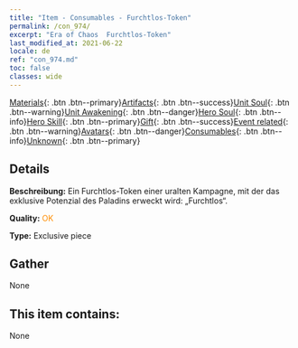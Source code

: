 ```yaml
---
title: "Item - Consumables - Furchtlos-Token"
permalink: /con_974/
excerpt: "Era of Chaos  Furchtlos-Token"
last_modified_at: 2021-06-22
locale: de
ref: "con_974.md"
toc: false
classes: wide
---
```

 [Materials](/ItemsDE/){: .btn .btn--primary}[Artifacts](/ItemsDE/Artifacts/){: .btn .btn--success}[Unit Soul](/ItemsDE/UnitSoul/){: .btn .btn--warning}[Unit Awakening](/ItemsDE/UnitAwakening/){: .btn .btn--danger}[Hero Soul](/ItemsDE/HeroSoul/){: .btn .btn--info}[Hero Skill](/ItemsDE/HeroSkill/){: .btn .btn--primary}[Gift](/ItemsDE/Gift/){: .btn .btn--success}[Event related](/ItemsDE/Events/){: .btn .btn--warning}[Avatars](/ItemsDE/Avatars/){: .btn .btn--danger}[Consumables](/ItemsDE/Consumables/){: .btn .btn--info}[Unknown](/ItemsDE/Unknown/){: .btn .btn--primary}

## Details
 **Beschreibung:** Ein Furchtlos-Token einer uralten Kampagne, mit der das exklusive Potenzial des Paladins erweckt wird: „Furchtlos“.

 **Quality:** <span style="color: #FF8C00">OK</span>

 **Type:** Exclusive piece

## Gather

  None

## This item contains:

  None

